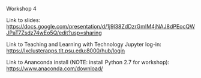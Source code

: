 Workshop 4

Link to slides: https://docs.google.com/presentation/d/1j9l38ZdDzrGmIM4jNAJ8dPEocQWJPaT7Zsdz74wEo5Q/edit?usp=sharing

Link to Teaching and Learning with Technology Jupyter log-in: https://lxclusterapps.tlt.psu.edu:8000/hub/login

Link to Ananconda install (NOTE: install Python 2.7 for workshop): https://www.anaconda.com/download/

